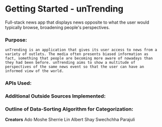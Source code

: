 
# Getting Started - unTrending

Full-stack news app that displays news opposite to what the user would typically browse, broadening people's perspectives.

### Purpose:

	unTrending is an application that gives its user access to news from a variety of outlets. The media often presents biased information as fact, something that people are becoming more aware of nowadays than they had been before. unTrending aims to show a multitude of perspectives of the same news event so that the user can have an informed view of the world. 

### APIs Used:

### Additional Outside Sources Implemented:

### Outline of Data-Sorting Algorithm for Categorization:

**Creators**
    Ado Moshe
    Sherrie Lin
    Albert Shay
    Swechchha Parajuli